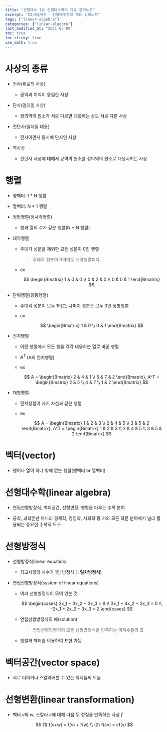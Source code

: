 ```yaml
---
title: "선형대수 1강 선형대수학의 개요 강의노트"
excerpt: "21/03/09 - 선형대수학의 개요 강의노트"
tags: ["linear-algebra"]
categories: ["linear-algebra"]
last_modified_at: "2021-03-09"
toc: true
toc_sticky: true
use_math: true
---
```


# 사상의 종류

- 전사(위로의 사상)

  - 공역과 치역이 동일한 사상

- 단사(일대일 사상)

  - 정의역의 원소가 서로 다르면 대응하는 상도 서로 다른 사상

- 전단사(일대일 대응)

  - 전사이면서 동시에 단사인 사상

- 역사상

  - 전단사 사상에 대해서 공역의 원소를 정의역의 원소로 대응시키는 사상

# 행렬

- 행벡터: 1 \* N 행렬

- 열벡터: N \* 1 행렬

- 정방행렬(정사각행렬)

  - 행과 열의 수가 같은 행렬(N \* N 행렬)

- 대각행렬

  - 주대각 성분을 제외한 모든 성분이 0인 행렬

    > 주대각 성분이 0이여도 대각행렬이다.

  - ex

    $$
    \begin{Bmatrix} 1 & 0 & 0 \\ 0 & 2 & 0 \\ 0 & 0 & 1 \end{Bmatrix}
    $$

- 단위행렬(항등행렬)

  - 주대각 성분이 모두 1이고, 나머지 성분은 모두 0인 정방행렬

  - ex

    $$
    \begin{Bmatrix} 1 & 0 \\ 0 & 1 \end{Bmatrix}
    $$

- 전치행렬

  - 어떤 행렬에서 모든 행을 각각 대응하는 열로 바꾼 행렬

  - $A^T$ (A의 전치행렬)

  - ex

    $$
    A = \begin{Bmatrix} 2 & 4 & 1 \\ 5 & 7 & 2 \end{Bmatrix}, A^T = \begin{Bmatrix} 2 & 5 \\ 4 & 7 \\ 1 & 2 \end{Bmatrix}
    $$

- 대칭행렬

  - 전치행렬이 자기 자신과 같은 행렬

  - ex

    $$
    A = \begin{Bmatrix} 1 & 2 & 3 \\ 2 & 4 & 5 \\ 3 & 5 & 2 \end{Bmatrix}, A^T = \begin{Bmatrix} 1 & 2 & 3 \\ 2 & 4 & 5 \\ 3 & 5 & 2 \end{Bmatrix}
    $$

# 벡터(vector)

- 행이나 열이 하나 밖에 없는 행렬(행벡터 or 열벡터)

# 선형대수학(linear algebra)

- 연립선형방정식, 벡터공간, 선형변환, 행렬을 다루는 수학 분야

- 공학, 과학뿐만 아니라 경제학, 경영학, 사회학 등 거의 모든 학문 분야에서 널리 활용되는 중요한 수학적 도구

# 선형방정식

- 선형방정식(linear equation)

  - 최고차항의 차수가 1인 방정식 (=**일차방정식**)

- 연립선형방정식(system of linear equations)

  - 여러 선형방정식이 모여 있는 것

    $$
    \begin{cases}
      2x_1 + 3x_2 + 3x_3 = 9 \\
      3x_1 + 4x_2 + 2x_3 = 0 \\
      -2x_1 + 2x_2 + 3x_3 = 2
    \end{cases}
    $$

  - 연립선형방정식의 해(solution)

    > 연립선형방정식의 모든 선형방정식을 만족하는 미지수들의 값

  - 행렬과 벡터를 이용하여 표현 가능

# 벡터공간(vector space)

- 서로 더하거나 스칼라배할 수 있는 벡터들의 모음

# 선형변환(linear transformation)

- 벡터 $v$와 $w$, 스칼라 $c$에 대해 다음 두 성질을 만족하는 사상 $f$

$$
(1) f(v+w) = f(v) + f(w)
\\
(2) f(cv) = cf(v)
$$
